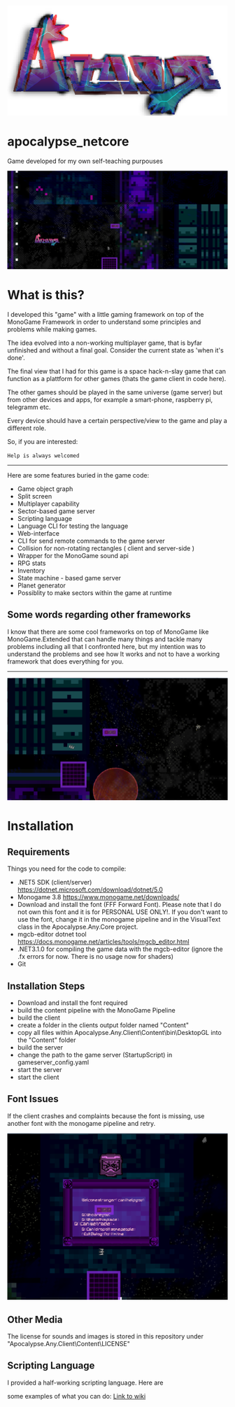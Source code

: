 ![](https://github.com/inidibininging/apocalypse_netcore/blob/master/apocalypse_logo_glitch.png)
# apocalypse_netcore
Game developed for my own self-teaching purpouses

![](https://github.com/inidibininging/apocalypse_netcore/blob/master/apocalypse_screen_01.png)
# What is this?
I developed this "game" with a little gaming framework on top of the MonoGame Framework in order to understand some principles and problems while making games.

The idea evolved into a non-working multiplayer game, that is byfar unfinished and without a final goal. Consider the current state as 'when it's done'.


The final view that I had for this game is a space hack-n-slay game that can function as a plattform for other games (thats the game client in code here).

The other games should be played in the same universe (game server) but from other devices and apps, for example a smart-phone, raspberry pi, telegramm etc.

Every device should have a certain perspective/view to the game and play a different role.

So, if you are interested: 

`Help is always welcomed`

---
Here are some features buried in the game code:

- Game object graph
- Split screen
- Multiplayer capability
- Sector-based game server
- Scripting language
- Language CLI for testing the language
- Web-interface
- CLI for send remote commands to the game server
- Collision for non-rotating rectangles ( client and server-side )
- Wrapper for the MonoGame sound api
- RPG stats
- Inventory
- State machine - based game server
- Planet generator
- Possiblity to make sectors within the game at runtime


## Some words regarding other frameworks
I know that there are some cool frameworks on top of MonoGame like MonoGame.Extended that can handle many things and tackle many problems including all that I confronted here, but my intention was to understand the problems and see how It works and not to have a working framework that does everything for you.


---
![](https://github.com/inidibininging/apocalypse_netcore/blob/master/apocalypse_screen_02.png)
# Installation

## Requirements
Things you need for the code to compile:
- .NET5 SDK (client/server) https://dotnet.microsoft.com/download/dotnet/5.0
- Monogame 3.8 https://www.monogame.net/downloads/
- Download and install the font (FFF Forward Font). Please note that I do not own this font and it is for PERSONAL USE ONLY!. If you don't want to use the font, change it in the monogame pipeline and in the VisualText class in the Apocalypse.Any.Core project.
- mgcb-editor dotnet tool https://docs.monogame.net/articles/tools/mgcb_editor.html
- .NET3.1.0 for compiling the game data with the mgcb-editor (ignore the .fx errors for now. There is no usage now for shaders)
- Git

## Installation Steps
- Download and install the font required
- build the content pipeline with the MonoGame Pipeline 
- build the client
- create a folder in the clients output folder named "Content"
- copy all files within Apocalypse.Any.Client\Content\bin\DesktopGL into the "Content" folder
- build the server
- change the path to the game server (StartupScript) in gameserver_config.yaml
- start the server
- start the client

## Font Issues
If the client crashes and complaints because the font is missing, use another font with the monogame pipeline and retry.

![](https://github.com/inidibininging/apocalypse_netcore/blob/master/apocalypse_screen_03.png)
## Other Media
The license for sounds and images is stored in this repository under "Apocalypse.Any.Client\Content\LICENSE"

## Scripting Language

I provided a half-working scripting language. Here are 

some examples of what you can do:
[Link to wiki](https://github.com/inidibininging/apocalypse_netcore/wiki/Scripting-Language-examples)
